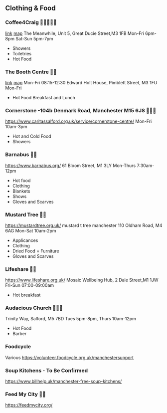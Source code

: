 ## Clothing & Food

### Coffee4Craig 🚿🥘🥗👕👖
[link](https://www.coffee4craig.org/) [map](https://maps.app.goo.gl/QD2E5RUtkPCTJDH69)
The Meanwhile, Unit 5, Great Ducie Street,M3 1FB
Mon-Fri 6pm-8pm
Sat-Sun 5pm-7pm
- Showers
- Toiletries
- Hot Food

### The Booth Centre 🥘🥗
[link](https://www.boothcentre.org.uk/) [map](https://maps.app.goo.gl/kfMf4LK9Sdo8nfyy8)
Mon-Fri 08:15-12:30 
Edward Holt House, Pimblett Street, M3 1FU
Mon-Fri
- Hot Food Breakfast and Lunch

### Cornerstone -104b Denmark Road, Manchester M15 6JS 🥘🥗🚿
https://www.caritassalford.org.uk/service/cornerstone-centre/
Mon-Fri 10am-3pm
- Hot and Cold Food
- Showers

### Barnabus 🥘🥗
https://www.barnabus.org/
61 Bloom Street, M1 3LY
Mon-Thurs 7:30am-12pm
- Hot food
- Clothing
- Blankets
- Shows
- Gloves and Scarves

### Mustard Tree 👕👖
https://mustardtree.org.uk/
mustard t tree manchester
110 Oldham Road, M4 6AG
Mon-Sat 10am-2pm
- Applicances
- Clothing
- Dried Food 
= Furniture
- Gloves and Scarves

### Lifeshare 🥘🥗
https://www.lifeshare.org.uk/
Mosaic Wellbeing Hub, 2 Dale Street,M1 1JW
Fri-Sun 07:00-09:00am 
- Hot breakfast 

### Audacious Church 🥘🥗💈
Trinity Way, Salford, M5 7BD
Tues 5pm-8pm, Thurs 10am-12pm
- Hot Food
- Barber

### Foodcycle
Various
https://volunteer.foodcycle.org.uk/manchestersupport

### Soup Kitchens - To Be Confirmed
https://www.billhelp.uk/manchester-free-soup-kitchens/

### Feed My City 🥘🥗
https://feedmycity.org/


